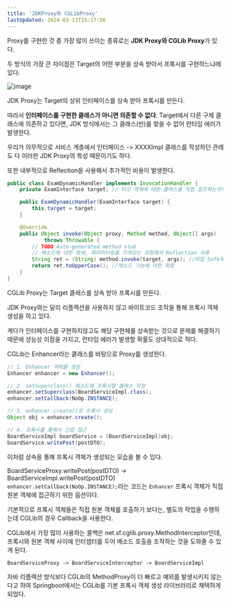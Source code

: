 ```yaml
---
title: 'JDKProxy와 CGLibProxy'
lastUpdated: 2024-03-13T15:17:56
---
```


Proxy를 구현한 것 중 가장 많이 쓰이는 종류로는 **JDK Proxy와 CGLib Proxy**가 있다.

두 방식의 가장 큰 차이점은 Target의 어떤 부분을 상속 받아서 프록시를 구현하느냐에 있다.

![image](https://user-images.githubusercontent.com/81006587/200806976-6528c443-8c57-4920-85e4-fc2131efcfbe.png)

JDK Proxy는 Target의 상위 인터페이스를 상속 받아 프록시를 만든다. 

따라서 **인터페이스를 구현한 클래스가 아니면 의존할 수 없다**. Target에서 다른 구체 클래스에 의존하고 있다면, JDK 방식에서는 그 클래스(빈)를 찾을 수 없어 런타임 에러가 발생한다.

우리가 의무적으로 서비스 계층에서 인터페이스 -> XXXXImpl 클래스를 작성하던 관례도 다 이러한 JDK Proxy의 특성 때문이기도 하다.

또한 내부적으로 Reflection을 사용해서 추가적인 비용이 발생한다.

```java
public class ExamDynamicHandler implements InvocationHandler {
    private ExamInterface target; // 타깃 객체에 대한 클래스를 직접 참조하는것이 아닌 Interface를 이용

    public ExamDynamicHandler(ExamInterface target) {
        this.target = target;
    }

    @Override
    public Object invoke(Object proxy, Method method, Object[] args)
            throws Throwable {
        // TODO Auto-generated method stub
        // 메소드에 대한 명세, 파라미터등을 가져오는 과정에서 Reflection 사용
        String ret = (String) method.invoke(target, args); //타입 Safe하지 않다는 단점이 있다.
        return ret.toUpperCase(); //메소드 기능에 대한 확장
    }
}
```

CGLib Proxy는 Target 클래스를 상속 받아 프록시를 만든다.

JDK Proxy와는 달리 리플렉션을 사용하지 않고 바이트코드 조작을 통해 프록시 객체 생성을 하고 있다.

게다가 인터페이스를 구현하지않고도 해당 구현체를 상속받는 것으로 문제를 해결하기 때문에 성능상 이점을 가지고, 런타임 에러가 발생할 확률도 상대적으로 적다.

CGLib는 Enhancer라는 클래스를 바탕으로 Proxy를 생성한다.

```java
// 1. Enhancer 객체를 생성
Enhancer enhancer = new Enhancer();

// 2. setSuperclass() 메소드에 프록시할 클래스 지정
enhancer.setSuperclass(BoardServiceImpl.class);
enhancer.setCallback(NoOp.INSTANCE);

// 3. enhancer.create()로 프록시 생성
Object obj = enhancer.create();

// 4. 프록시를 통해서 간접 접근
BoardServiceImpl boardService = (BoardServiceImpl)obj;
boardService.writePost(postDTO);
```

이처럼 상속을 통해 프록시 객체가 생성되는 모습을 볼 수 있다.

BoardServiceProxy.writePost(postDTO) -> BoardServiceImpl.writePost(postDTO)
`enhancer.setCallback(NoOp.INSTANCE);`라는 코드는 `Enhancer` 프록시 객체가 직접 원본 객체에 접근하기 위한 옵션이다.

기본적으로 프록시 객체들은 직접 원본 객체를 호출하기 보다는, 별도의 작업을 수행하는데 CGLib의 경우 Callback을 사용한다.

CGLib에서 가장 많이 사용하는 콜백은 net.sf.cglib.proxy.MethodInterceptor인데, 프록시와 원본 객체 사이에 인터셉터를 두어 메소드 호출을 조작하는 것을 도와줄 수 있게 된다.

```
BoardServiceProxy -> BoardServiceInterceptor -> BoardServiceImpl
```

자바 리플렉션 방식보다 CGLib의 MethodProxy이 더 빠르고 예외를 발생시키지 않는다고 하여 Springboot에서는 CGLib를 기본 프록시 객체 생성 라이브러리로 채택하게 되었다.